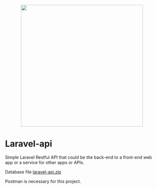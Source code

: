 <p align="center"><a href="https://laravel.com" target="_blank"><img src="https://raw.githubusercontent.com/laravel/art/master/logo-lockup/5%20SVG/2%20CMYK/1%20Full%20Color/laravel-logolockup-cmyk-red.svg" width="400"></a></p>

# Laravel-api
Simple Laravel Restful API that could be the back-end to a front-end web app or a service for other apps or APIs. 


Database file
[laravel-api.zip](https://github.com/ameerag2343/laravel-api/files/10120919/laravel-api.zip)


Postman is necessary for this project.
